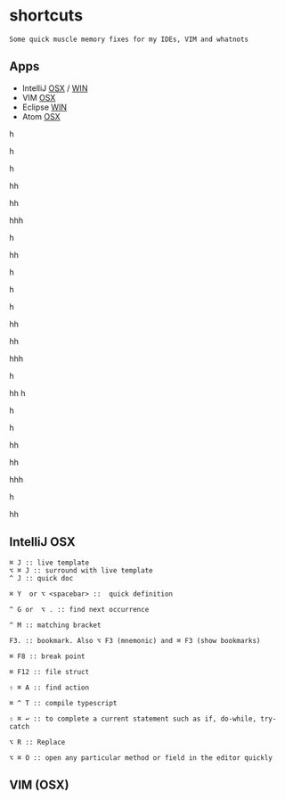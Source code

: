 # shortcuts


`Some quick muscle memory fixes for my IDEs, VIM and whatnots`



## Apps
* IntelliJ  [OSX](#intellij-osx) / [WIN](#intellij-windows)
* VIM [OSX](#vim-osx)
* Eclipse [WIN](#eclipse-windows)
* Atom [OSX](#atom-osx)

h

h

h

hh

hh


hhh

h

hh

h

h

h

hh

hh


hhh

h

hh
h

h

h

hh

hh


hhh

h

hh


## IntelliJ OSX
```
⌘ J :: live template
⌥ ⌘ J :: surround with live template
^ J :: quick doc

⌘ Y  or ⌥ <spacebar> ::  quick definition

^ G or  ⌥ . :: find next occurrence

^ M :: matching bracket

F3. :: bookmark. Also ⌥ F3 (mnemonic) and ⌘ F3 (show bookmarks)

⌘ F8 :: break point

⌘ F12 :: file struct

⇧ ⌘ A :: find action

⌘ ^ T :: compile typescript

⇧ ⌘ ↩︎ :: to complete a current statement such as if, do-while, try-catch

⌥ R :: Replace

⌥ ⌘ O :: open any particular method or field in the editor quickly
```


## VIM (OSX)
